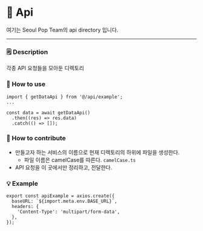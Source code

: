# 🔗 Api
여기는 Seoul Pop Team의 api directory 입니다.

---

### 🗒️ Description

각종 API 요청들을 모아둔 디렉토리

### 🔎 How to use

```tsx
import { getDataApi } from '@/api/example';
...

const data = await getDataApi()
  .then((res) => res.data)
  .catch(() => []);
```

### 🌱 How to contribute

- 만들고자 하는 서비스의 이름으로 현재 디렉토리의 하위에 파일을 생성한다.
    - 파일 이름은 camelCase를 따른다. `camelCase.ts`
- API 요청을 이 곳에서만 정리하고, 전달한다.

### 💡 Example

```tsx
export const apiExample = axios.create({
  baseURL: `${import.meta.env.BASE_URL}`,
  headers: {
    'Content-Type': 'multipart/form-data',
  },
});
```
